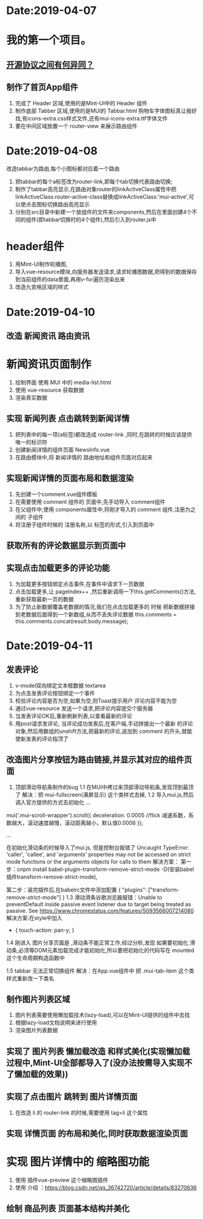 # Date:2019-04-07
# 我的第一个项目。


## [开源协议之间有何异同？](https://www.zhihu.com/question/19568896/answer/20907890)


## 制作了首页App组件
1. 完成了 Header 区域,使用的是Mint-UI中的 Header 组件
2. 制作底部 Tabber 区域,使用的是MUI的 Tabbar.html
   购物车字体图标真让我好找,有icons-extra.css样式文件,还有mui-icons-extra.ttf字体文件
3. 要在中间区域放置一个 router-view 来展示路由组件

# Date:2019-04-08
改造tabbar为路由,每个小图标都对应着一个路由
1. 把tabbar的每个a标签改为router-link,即每个tab切换代表路由切换;
2. 制作了tabbar高亮显示,在路由对象router的linkActiveClass属性中把linkActiveClass:router-active-class替换成linkActiveClass:'mui-active',可以使点击图标切换路由高亮显示
4. 分别在src目录中新建一个放组件的文件夹components,然后在里面创建4个不同的组件(即tabbar切换时的4个组件),然后引入到router.js中

# header组件
1. 用Mint-UI制作轮播图,
2. 导入vue-resource模块,向服务器发送请求,请求轮播图数据,把得到的数据保存到当前组件的data里面,再用v-for遍历渲染出来
3. 改造九宫格区域的样式


# Date:2019-04-10
## 改造 新闻资讯 路由资讯

# 新闻资讯页面制作
1. 绘制界面 使用 MUI 中的 media-list.html
2. 使用 vue-resource 获取数据
3. 渲染真实数据

## 实现 新闻列表 点击跳转到新闻详情
1. 把列表中的每一项(a标签)都改造成 router-link ,同时,在跳转的时候应该提供唯一的标识符
2. 创建新闻详情的组件页面 NewsInfo.vue
3. 在路由模块中,将 新闻详情的 路由地址和组件页面对应起来

## 实现新闻详情的页面布局和数据渲染
1. 先创建一个comment.vue组件模板
2. 在需要使用 comment 组件的 页面中,先手动导入 comment组件
3. 在父组件中,使用 components属性中,将刚才导入的 comment 组件,注册为之间的 子组件
4. 将注册子组件时候的 注册名称,以 标签的形式,引入到页面中

## 获取所有的评论数据显示到页面中

## 实现点击加载更多的评论功能
1. 为加载更多按钮绑定点击事件,在事件中请求下一页数据
2. 点击加载更多,让 pageIndex++ ,然后重新调用一下this.getComments()方法,重新获取最新一页的数据
3. 为了防止新数据覆盖老数据的情况,我们在点击加载更多的 时候 把新数据拼接到老数据后面得到一个新数组,从而不丢失评论数据 this.comments = this.comments.concat(result.body.message);

# Date:2019-04-11
## 发表评论
1. v-model双向绑定文本框数据 textarea
2. 为点击发表评论按钮绑定一个事件
3. 校验评论内容是否为空,如果为空,则Toast提示用户 评论内容不能为空
4. 通过vue-resource 发送一个请求,把评论内容提交个服务器
5. 当发表评论OK后,重新刷新列表,以查看最新的评论
6. 用post请求发评论, 当评论成功发表后,在客户端,手动拼接出一个最新 的评论对象,然后用数组的unshift方法,把最新的评论,追加到 comment 的开头,就能使新发表的评论指顶了

## 改造图片分享按钮为路由链接,并显示其对应的组件页面
1. 顶部滑动导航条制作的bug
1.1 在MUI中拷过来顶部滑动导航条,发现顶到最顶了 解决：把 mui-fullscreen(满屏显示) 这个类样式去掉,
1.2 导入mui.js,然后调入官方提供的方式去初始化
...

mui('.mui-scroll-wrapper').scroll({
	deceleration: 0.0005 //flick 减速系数，系数越大，滚动速度越慢，滚动距离越小，默认值0.0006
});

...

在初始化滑动条的时候导入了mui.js, 但是控制台报错了 Uncaught TypeError: 'caller', 'callee', and 'arguments' properties may not be accessed on strict mode functions or the arguments objects for calls to them
解决方案：
第一步：cnpm install babel-plugin-transform-remove-strict-mode -D(安装babel插件transform-remove-strict-mode),
         
第二步：装完插件后,在babelrc文件中添加配置
{
    "plugins": ["transform-remove-strict-mode"]
}
1.3 滑动滑条谷歌浏览器报错：Unable to preventDefault inside passive event listener due to target being treated as passive. See https://www.chromestatus.com/features/5093566007214080
解决方案:在style中加入
* {
  touch-action: pan-y;
}

1.4 刚进入 图片分享页面是 ,滑动条不能正常工作,经过分析,发现 如果要初始化 滑动条,必须等DOM元素加载完成才能初始化,所以要把初始化的代码写在
mounted这个生命周期构造函数中

1.5 tabbar 无法正常切换组件
解决：在App.vue组件中 把 .mui-tab-item 这个类样式重新改一下类名


## 制作图片列表区域
1. 图片列表需要使用懒加载技术(lazy-load),可以在Mint-UI提供的组件中去找
2. 根据lazy-load文档说明来进行使用
3. 渲染图片列表数据

## 实现了 图片列表 懒加载改造 和样式美化(实现懒加载过程中,Mint-UI全部都导入了(没办法按需导入实现不了懒加载的效果))


## 实现了点击图片 跳转到 图片详情页面
1. 在改造 li 的 router-link 的时候,需要使用 tag=li 这个属性

## 实现 详情页面 的布局和美化,同时获取数据渲染页面

# 实现 图片详情中的 缩略图功能
1. 使用 插件vue-preview 这个缩略图插件
2. 使用 介绍 ：https://blog.csdn.net/qq_36742720/article/details/83270636


## 绘制 商品列表 页面基本结构并美化

